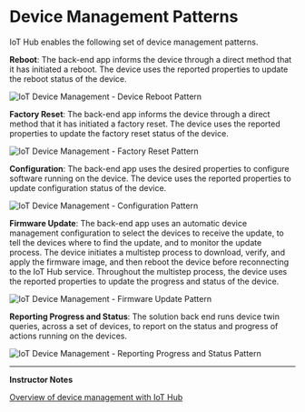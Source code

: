 # Device Management Patterns

IoT Hub enables the following set of device management patterns.

**Reboot**: The back-end app informs the device through a direct method that it has initiated a reboot. The device uses the reported properties to update the reboot status of the device.

![IoT Device Management - Device Reboot Pattern](../../Linked_Image_Files/M08_L01-DeviceManagement-reboot-pattern.png)

**Factory Reset**: The back-end app informs the device through a direct method that it has initiated a factory reset. The device uses the reported properties to update the factory reset status of the device.

![IoT Device Management - Factory Reset Pattern](../../Linked_Image_Files/M08_L01-DeviceManagement-factory-reset-pattern.png)

**Configuration**: The back-end app uses the desired properties to configure software running on the device. The device uses the reported properties to update configuration status of the device.

![IoT Device Management - Configuration Pattern](../../Linked_Image_Files/M08_L01-DeviceManagement-configuration-pattern.png)

**Firmware Update**: The back-end app uses an automatic device management configuration to select the devices to receive the update, to tell the devices where to find the update, and to monitor the update process. The device initiates a multistep process to download, verify, and apply the firmware image, and then reboot the device before reconnecting to the IoT Hub service. Throughout the multistep process, the device uses the reported properties to update the progress and status of the device.

![IoT Device Management - Firmware Update Pattern](../../Linked_Image_Files/M08_L01-DeviceManagement-firmware-update-pattern.png)

**Reporting Progress and Status**: The solution back end runs device twin queries, across a set of devices, to report on the status and progress of actions running on the devices.

![IoT Device Management - Reporting Progress and Status Pattern](../../Linked_Image_Files/M08_L01-DeviceManagement-reporting-progress-and-status-pattern.png)

---

**Instructor Notes**

[Overview of device management with IoT Hub](https://docs.microsoft.com/en-us/azure/iot-hub/iot-hub-device-management-overview)
